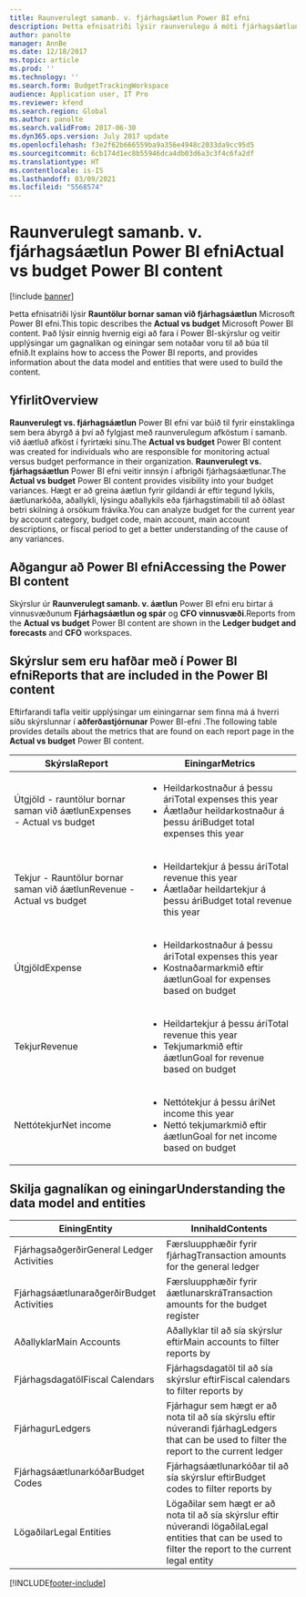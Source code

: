 ```yaml
---
title: Raunverulegt samanb. v. fjárhagsáætlun Power BI efni
description: Þetta efnisatriði lýsir raunverulegu á móti fjárhagsáætlun Power BI efni. Það lýsir einnig hvernig eigi að fara í skýrslur og veitir upplýsingar um gagnalíkanið.
author: panolte
manager: AnnBe
ms.date: 12/18/2017
ms.topic: article
ms.prod: ''
ms.technology: ''
ms.search.form: BudgetTrackingWorkspace
audience: Application user, IT Pro
ms.reviewer: kfend
ms.search.region: Global
ms.author: panolte
ms.search.validFrom: 2017-06-30
ms.dyn365.ops.version: July 2017 update
ms.openlocfilehash: f3e2f62b666559ba9a356e4948c2033da9cc95d5
ms.sourcegitcommit: 6cb174d1ec8b55946dca4db03d6a3c3f4c6fa2df
ms.translationtype: HT
ms.contentlocale: is-IS
ms.lasthandoff: 03/09/2021
ms.locfileid: "5568574"
---
```

# <a name="actual-vs-budget-power-bi-content"></a><span data-ttu-id="d0057-104">Raunverulegt samanb. v. fjárhagsáætlun Power BI efni</span><span class="sxs-lookup"><span data-stu-id="d0057-104">Actual vs budget Power BI content</span></span>

[!include [banner](../includes/banner.md)]

<span data-ttu-id="d0057-105">Þetta efnisatriði lýsir **Rauntölur bornar saman við fjárhagsáætlun** Microsoft Power BI efni.</span><span class="sxs-lookup"><span data-stu-id="d0057-105">This topic describes the **Actual vs budget** Microsoft Power BI content.</span></span> <span data-ttu-id="d0057-106">Það lýsir einnig hvernig eigi að fara í Power BI-skýrslur og veitir upplýsingar um gagnalíkan og einingar sem notaðar voru til að búa til efnið.</span><span class="sxs-lookup"><span data-stu-id="d0057-106">It explains how to access the Power BI reports, and provides information about the data model and entities that were used to build the content.</span></span>

## <a name="overview"></a><span data-ttu-id="d0057-107">Yfirlit</span><span class="sxs-lookup"><span data-stu-id="d0057-107">Overview</span></span>

<span data-ttu-id="d0057-108">**Raunverulegt vs. fjárhagsáætlun** Power BI efni var búið til fyrir einstaklinga sem bera ábyrgð á því að fylgjast með raunverulegum afköstum í samanb. við áætluð afköst í fyrirtæki sínu.</span><span class="sxs-lookup"><span data-stu-id="d0057-108">The **Actual vs budget** Power BI content was created for individuals who are responsible for monitoring actual versus budget performance in their organization.</span></span> <span data-ttu-id="d0057-109">**Raunverulegt vs. fjárhagsáætlun** Power BI efni veitir innsýn í afbrigði fjárhagsáætlunar.</span><span class="sxs-lookup"><span data-stu-id="d0057-109">The **Actual vs budget** Power BI content provides visibility into your budget variances.</span></span> <span data-ttu-id="d0057-110">Hægt er að greina áætlun fyrir gildandi ár eftir tegund lykils, áætlunarkóða, aðallykli, lýsingu aðallykils eða fjárhagstímabili til að öðlast betri skilning á orsökum frávika.</span><span class="sxs-lookup"><span data-stu-id="d0057-110">You can analyze budget for the current year by account category, budget code, main account, main account descriptions, or fiscal period to get a better understanding of the cause of any variances.</span></span>

## <a name="accessing-the-power-bi-content"></a><span data-ttu-id="d0057-111">Aðgangur að Power BI efni</span><span class="sxs-lookup"><span data-stu-id="d0057-111">Accessing the Power BI content</span></span>
<span data-ttu-id="d0057-112">Skýrslur úr **Raunverulegt samanb. v. áætlun** Power BI efni eru birtar á vinnusvæðunum **Fjárhagsáætlun og spár** og **CFO vinnusvæði**.</span><span class="sxs-lookup"><span data-stu-id="d0057-112">Reports from the **Actual vs budget** Power BI content are shown in the **Ledger budget and forecasts** and **CFO** workspaces.</span></span>

## <a name="reports-that-are-included-in-the-power-bi-content"></a><span data-ttu-id="d0057-113">Skýrslur sem eru hafðar með í Power BI efni</span><span class="sxs-lookup"><span data-stu-id="d0057-113">Reports that are included in the Power BI content</span></span>
<span data-ttu-id="d0057-114">Eftirfarandi tafla veitir upplýsingar um einingarnar sem finna má á hverri síðu skýrslunnar í **aðferðastjórnunar** Power BI-efni .</span><span class="sxs-lookup"><span data-stu-id="d0057-114">The following table provides details about the metrics that are found on each report page in the **Actual vs budget** Power BI content.</span></span>

| <span data-ttu-id="d0057-115">Skýrsla</span><span class="sxs-lookup"><span data-stu-id="d0057-115">Report</span></span>                      | <span data-ttu-id="d0057-116">Einingar</span><span class="sxs-lookup"><span data-stu-id="d0057-116">Metrics</span></span>                                                                             |
|-----------------------------|-------------------------------------------------------------------------------------|
| <span data-ttu-id="d0057-117">Útgjöld - rauntölur bornar saman við áætlun</span><span class="sxs-lookup"><span data-stu-id="d0057-117">Expenses - Actual vs budget</span></span> | <ul><li><span data-ttu-id="d0057-118">Heildarkostnaður á þessu ári</span><span class="sxs-lookup"><span data-stu-id="d0057-118">Total expenses this year</span></span></li><li><span data-ttu-id="d0057-119">Áætlaður heildarkostnaður á þessu ári</span><span class="sxs-lookup"><span data-stu-id="d0057-119">Budget total expenses this year</span></span></li></ul>  |
| <span data-ttu-id="d0057-120">Tekjur - Rauntölur bornar saman við áætlun</span><span class="sxs-lookup"><span data-stu-id="d0057-120">Revenue - Actual vs budget</span></span>  | <ul><li><span data-ttu-id="d0057-121">Heildartekjur á þessu ári</span><span class="sxs-lookup"><span data-stu-id="d0057-121">Total revenue this year</span></span></li><li><span data-ttu-id="d0057-122">Áætlaðar heildartekjur á þessu ári</span><span class="sxs-lookup"><span data-stu-id="d0057-122">Budget total revenue this year</span></span></li><ul>     |
| <span data-ttu-id="d0057-123">Útgjöld</span><span class="sxs-lookup"><span data-stu-id="d0057-123">Expense</span></span>                     | <ul><li><span data-ttu-id="d0057-124">Heildarkostnaður á þessu ári</span><span class="sxs-lookup"><span data-stu-id="d0057-124">Total expenses this year</span></span></li><li><span data-ttu-id="d0057-125">Kostnaðarmarkmið eftir áætlun</span><span class="sxs-lookup"><span data-stu-id="d0057-125">Goal for expenses based on budget</span></span></li><ul> |
| <span data-ttu-id="d0057-126">Tekjur</span><span class="sxs-lookup"><span data-stu-id="d0057-126">Revenue</span></span>                     | <ul><li><span data-ttu-id="d0057-127">Heildartekjur á þessu ári</span><span class="sxs-lookup"><span data-stu-id="d0057-127">Total revenue this year</span></span></li><li><span data-ttu-id="d0057-128">Tekjumarkmið eftir áætlun</span><span class="sxs-lookup"><span data-stu-id="d0057-128">Goal for revenue based on budget</span></span></li><ul>   |
| <span data-ttu-id="d0057-129">Nettótekjur</span><span class="sxs-lookup"><span data-stu-id="d0057-129">Net income</span></span>                  | <ul><li><span data-ttu-id="d0057-130">Nettótekjur á þessu ári</span><span class="sxs-lookup"><span data-stu-id="d0057-130">Net income this year</span></span></li><li><span data-ttu-id="d0057-131">Nettó tekjumarkmið eftir áætlun</span><span class="sxs-lookup"><span data-stu-id="d0057-131">Goal for net income based on budget</span></span></li><ul>   |

## <a name="understanding-the-data-model-and-entities"></a><span data-ttu-id="d0057-132">Skilja gagnalíkan og einingar</span><span class="sxs-lookup"><span data-stu-id="d0057-132">Understanding the data model and entities</span></span>

| <span data-ttu-id="d0057-133">Eining</span><span class="sxs-lookup"><span data-stu-id="d0057-133">Entity</span></span>                    | <span data-ttu-id="d0057-134">Innihald</span><span class="sxs-lookup"><span data-stu-id="d0057-134">Contents</span></span>                                                                         |
|---------------------------|----------------------------------------------------------------------------------|
| <span data-ttu-id="d0057-135">Fjárhagsaðgerðir</span><span class="sxs-lookup"><span data-stu-id="d0057-135">General Ledger Activities</span></span> | <span data-ttu-id="d0057-136">Færsluupphæðir fyrir fjárhag</span><span class="sxs-lookup"><span data-stu-id="d0057-136">Transaction amounts for the general ledger</span></span>                                       |
| <span data-ttu-id="d0057-137">Fjárhagsáætlunaraðgerðir</span><span class="sxs-lookup"><span data-stu-id="d0057-137">Budget Activities</span></span>         | <span data-ttu-id="d0057-138">Færsluupphæðir fyrir áætlunarskrá</span><span class="sxs-lookup"><span data-stu-id="d0057-138">Transaction amounts for the budget register</span></span>                                      |
| <span data-ttu-id="d0057-139">Aðallyklar</span><span class="sxs-lookup"><span data-stu-id="d0057-139">Main Accounts</span></span>             | <span data-ttu-id="d0057-140">Aðallyklar til að sía skýrslur eftir</span><span class="sxs-lookup"><span data-stu-id="d0057-140">Main accounts to filter reports by</span></span>                                               |
| <span data-ttu-id="d0057-141">Fjárhagsdagatöl</span><span class="sxs-lookup"><span data-stu-id="d0057-141">Fiscal Calendars</span></span>          | <span data-ttu-id="d0057-142">Fjárhagsdagatöl til að sía skýrslur eftir</span><span class="sxs-lookup"><span data-stu-id="d0057-142">Fiscal calendars to filter reports by</span></span>                                            |
| <span data-ttu-id="d0057-143">Fjárhagur</span><span class="sxs-lookup"><span data-stu-id="d0057-143">Ledgers</span></span>                   | <span data-ttu-id="d0057-144">Fjárhagur sem hægt er að nota til að sía skýrslu eftir núverandi fjárhag</span><span class="sxs-lookup"><span data-stu-id="d0057-144">Ledgers that can be used to filter the report to the current ledger</span></span>              |
| <span data-ttu-id="d0057-145">Fjárhagsáætlunarkóðar</span><span class="sxs-lookup"><span data-stu-id="d0057-145">Budget Codes</span></span>              | <span data-ttu-id="d0057-146">Fjárhagsáætlunarkóðar til að sía skýrslur eftir</span><span class="sxs-lookup"><span data-stu-id="d0057-146">Budget codes to filter reports by</span></span>                                                |
| <span data-ttu-id="d0057-147">Lögaðilar</span><span class="sxs-lookup"><span data-stu-id="d0057-147">Legal Entities</span></span>            | <span data-ttu-id="d0057-148">Lögaðilar sem hægt er að nota til að sía skýrslur eftir núverandi lögaðila</span><span class="sxs-lookup"><span data-stu-id="d0057-148">Legal entities that can be used to filter the report to the current legal entity</span></span> |


[!INCLUDE[footer-include](../../../includes/footer-banner.md)]